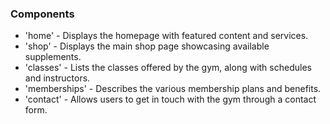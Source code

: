 ### Components
  - 'home' - Displays the homepage with featured content and services.
  - 'shop' -  Displays the main shop page showcasing available supplements.
  - 'classes' - Lists the classes offered by the gym, along with schedules and instructors.
  - 'memberships' - Describes the various membership plans and benefits.
  - 'contact' - Allows users to get in touch with the gym through a contact form.
